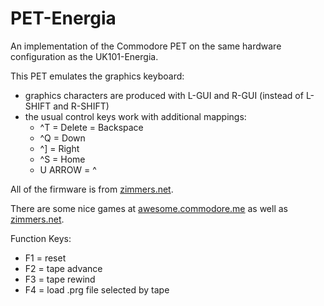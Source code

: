 PET-Energia
===========

An implementation of the Commodore PET on the same hardware configuration
as the UK101-Energia.

This PET emulates the graphics keyboard:
- graphics characters are produced with L-GUI and R-GUI (instead of L-SHIFT and 
R-SHIFT)
- the usual control keys work with additional mappings:
  - ^T = Delete = Backspace
  - ^Q = Down
  - ^] = Right
  - ^S = Home
  - U ARROW = ^

All of the firmware is from [zimmers.net](http://www.zimmers.net/anonftp/pub/cbm/firmware/computers/pet/index.html).

There are some nice games at [awesome.commodore.me](http://awesome.commodore.me/pet/pet-games/) as well as [zimmers.net](http://www.zimmers.net/anonftp/pub/cbm/pet/games/english/index.html).

Function Keys:
- F1 = reset
- F2 = tape advance
- F3 = tape rewind
- F4 = load .prg file selected by tape

